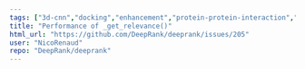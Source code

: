 ```yaml
---
tags: ["3d-cnn","docking","enhancement","protein-protein-interaction","pytorch"]
title: "Performance of _get_relevance()"
html_url: "https://github.com/DeepRank/deeprank/issues/205"
user: "NicoRenaud"
repo: "DeepRank/deeprank"
---
```


